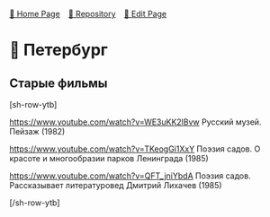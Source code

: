 
<style>
	@import url("/utils/css/bootstrap-grid.css");
	@import url("/utils/css/iframe-youtube.css");
</style>
<script src="/shortcutsjs/shortcuts-v4.js" defer></script>


[🚀 Home Page](https://andrewalevin.github.io/) &ensp;  [🏰 Repository](https://github.com/andrewalevin/andrewalevin.github.io) &ensp;  [🔨 Edit Page](https://github.com/andrewalevin/andrewalevin.github.io/new/main)




# 🌊 Петербург


## Старые фильмы

[sh-row-ytb]


https://www.youtube.com/watch?v=WE3uKK2lBvw
Русский музей. Пейзаж (1982)


https://www.youtube.com/watch?v=TKeogGi1XxY
Поэзия садов. О красоте и многообразии парков Ленинграда (1985)


https://www.youtube.com/watch?v=QFT_jniYbdA
Поэзия садов. Рассказывает литературовед Дмитрий Лихачев (1985)


[/sh-row-ytb]





